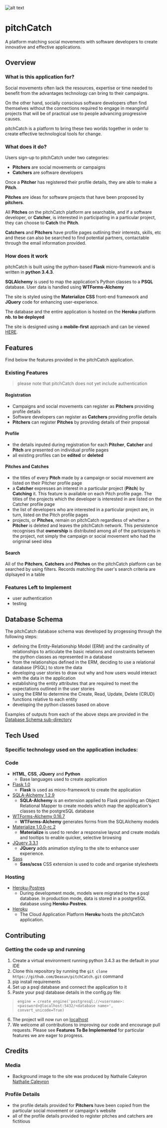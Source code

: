 ![alt text](Database-Schema/FullSizeRender.jpggit )

# pitchCatch
A platform matching social movements with software developers to create innovative and effective applications.

## Overview
 
### What is this application for?
Social movements often lack the resources, expertise or time needed to benefit from the advantages technology can bring to their campaigns. 

On the other hand, socially conscious software developers often find themselves without the connections required to engage in meanginful projects that will be of practical use to people advancing progressive causes.

pitchCatch is a platform to bring these two worlds together in order to create effective technological tools for change.

### What does it do?
Users sign-up to pitchCatch under two categories:
* **Pitchers** are social movements or campaigns
* **Catchers** are software developers

Once a **Pitcher** has registered their profile details, they are able to make a **Pitch**. 

**Pitches** are ideas for software projects that have been proposed by **pitchers**.

All **Pitches** on the pitchCatch platform are searchable, and if a software developer, or **Catcher**, is interested in participating in a particular project, they can choose to **Catch** the **Pitch**.   

**Catchers** and **Pitchers** have profile pages outlining their interests, skills, etc and these can also be searched to find potential partners, contactable through the email information provided. 


### How does it work
 
pitchCatch is built using the python-based **Flask** micro-framework and is written in **python 3.4.3**. 

**SQLAlchemy** is used to map the application's Python classes to a **PSQL** database. User data is handled using **WTForms-Alchemy**

The site is styled using the **Materialize CSS** front-end framework and **JQuery** code for enhancing user-experience. 

The database and the entire application is hosted on the **Heroku** platform **nb. to be deployed** 

The site is designed using a **mobile-first** approach and can be viewed [HERE](https://pitchcatch.herokuapp.com/). 


## Features
Find below the features provided in the pitchCatch application. 

### Existing Features

> please note that pitchCatch does not yet include authentication

#### Registration
* Campaigns and social movements can register as **Pitchers** providing profile details 
* Software developers can register as **Catchers** providing profile details
* **Pitchers** can register **Pitches** by providing details of their proposal

#### Profile
* the details inputed during registration for each **Pitcher**, **Catcher** and **Pitch** are presented on individual profile pages 
* all existing profiles can be **edited** or **deleted**

#### Pitches and Catches
* the titles of every **Pitch** made by a campaign or social movement are listed on their Pitcher profile page 
* a **Catcher** expresses an interest in a particular project (**Pitch**) by **Catching** it. This feature is available on each Pitch profile page. The titles of the projects which the developer is interested in are listed on the Catcher profile page
* the list of developers who are interested in a particular project are, in turn, listed on the Pitch profile pages
* projects, or **Pitches**, remain on pitchCatch regardless of whether a **Pitcher** is deleted and leaves the pitchCatch network. This persistence recognises that **ownership** is distributed among all of the participants in the project, not simply the campaign or social movement who had the origninal seed idea

#### Search
All of the **Pitchers**, **Catchers** and **Pitches** on the pitchCatch platform can be searched by using filters. Records matching the user's search criteria are diplsayed in a table  


### Features Left to Implement
- user authentication
- testing


## Database Schema
The pitchCatch database schema was developed by progessing through the following steps:
- defining the Entity-Relationship Model (ERM) and the cardinality of relationships to articulate the basic relations and constraints between the python classes as represented in a database
- from the relationships defined in the ERM, deciding to use a relational database (PSQL) to store the data
- developing user stories to draw out why and how users would interact with the data in the application
- establishing the entity attributes that are required to meet the expectations outlined in the user stories 
- using the ERM to determine the Create, Read, Update, Delete (CRUD) functions relative to each entity
- developing the python classes based on above

Examples of outputs from each of the above steps are provided in the [Database Schema sub-directory](Database-Schema/db_schema.md)

## Tech Used

### Specific technology used on the application includes:

### Code
- **HTML**, **CSS**, **JQuery** and **Python**
  - Base languages used to create application
- [Flask 1.0](http://flask.pocoo.org/docs/1.0/)
    - **Flask** is used as micro-framework to create the application
- [SQLA-Alchemy 1.2.9](https://www.sqlalchemy.org/)
    - **SQLA-Alchemy** is an extension applied to Flask providing an Object Relational Mapper to create models which map the application's classes to the postgreSQL database 
- [WTForms-Alchemy 0.16.7](https://www.djangoproject.com/)
    - **WTForms-Alchemy** generates forms from the SQLAlchemy models
- [Materialize 1.0.0-rc.2](https://materializecss.com/)
    - **Materialize** is used to render a responsive layout and create modals and tooltips to enable quicker, selective browsing
- [JQuery 3.3.1](https://jquery.com)
    - **JQuery** adds animation styling to the site to enhance user experience.
- [Sass](https://sass-lang.com/)
    - **Sass/scss** CSS extension is used to code and organise stylesheets

### Hosting
- [Heroku-Postres](https://www.heroku.com/postgres)
    - During development mode, models were migrated to the a psql database. In production mode, data is stored in a postgreSQL database using **Heroku-Postres**.
- [Heroku](https://www.heroku.com/)
    - The Cloud Application Platform **Heroku** hosts the pitchCatch application.


## Contributing
 
### Getting the code up and running

1. Create a virtual environment running python 3.4.3 as the default in your IDE
2. Clone this repository by running the ```git clone https://github.com/Deasun/pitchCatch.git``` command
3. pip install requirements
4. Set up a psql database and connect the application to it
5. Paste your psql database details in the config.py file:
> `engine = create_engine('postgresql://<username>:<password>@localhost:5432/<database name>', convert_unicode=True)`
6. The project will now run on [localhost](http://127.0.0.1:8080)
7. We welcome all contributions to improving our code and encourage pull requests. Please see **Features To Be Implemented** for particular features we are eager to progress.

## Credits

### Media
- Background image to the site was produced by Nathalie Caleyron [Nathalie Caleyron](https://www.instagram.com/nathaliecaleyron/)

### Profile Details
- the profile details provided for **Pitchers** have been copied from the particular social movement or campaign's website 
- all of the profile details provided to register pitches and catchers are fictitious





